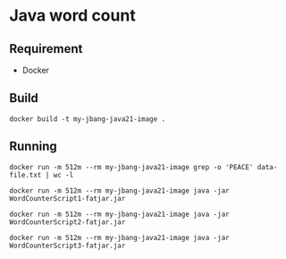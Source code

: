 # Java word count

## Requirement
* Docker

## Build

`docker build -t my-jbang-java21-image .`

## Running 

`docker run -m 512m --rm my-jbang-java21-image grep -o 'PEACE' data-file.txt | wc -l`

`docker run -m 512m --rm my-jbang-java21-image java -jar WordCounterScript1-fatjar.jar`

`docker run -m 512m --rm my-jbang-java21-image java -jar WordCounterScript2-fatjar.jar`

`docker run -m 512m --rm my-jbang-java21-image java -jar WordCounterScript3-fatjar.jar`

